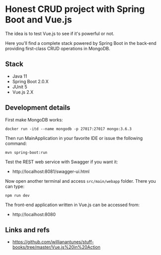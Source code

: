 # Honest CRUD project with Spring Boot and Vue.js

The idea is to test Vue.js to see if it's powerful or not.

Here you'll find a complete stack powered by Spring Boot in the back-end providing first-class CRUD operations in MongoDB.

## Stack

- Java 11
- Spring Boot 2.0.X
- JUnit 5
- Vue.js 2.X

## Development details

First make MongoDB works:

    docker run -itd --name mongodb -p 27017:27017 mongo:3.6.3

Then run MainApplication in your favorite IDE or issue the following command:

    mvn spring-boot:run

Test the REST web service with Swagger if you want it:

- http://localhost:8081/swagger-ui.html

Now open another terminal and access `src/main/webapp` folder. There you can type:    
 
    npm run dev

The front-end application written in Vue.js can be accessed from: 

- http://localhost:8080

## Links and refs

- https://github.com/willianantunes/stuff-books/tree/master/Vue.js%20in%20Action
